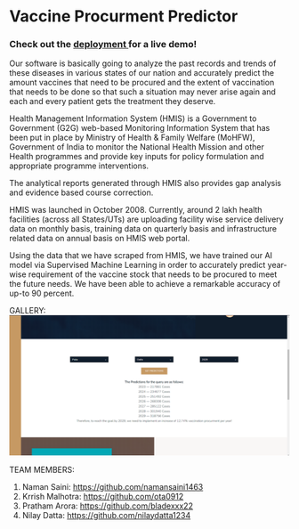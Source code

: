 # Vaccine Procurment Predictor
### Check out the <a href="https://namansaini1463.github.io/Hack-a-Miners---Vaccine-Procurment-Predictor/"> deployment </a> for a live demo! 
Our  software is basically going to analyze the past records and trends of  these diseases in 
various states of our nation and accurately predict the amount vaccines that need to be procured 
and the extent of vaccination that needs to be done so that such a situation may never arise again 
and each and every patient gets the treatment they deserve. 

Health Management Information System (HMIS) is a Government to Government (G2G) web-based 
Monitoring Information System that has been put in place by Ministry of Health & Family Welfare (MoHFW), 
Government of India to monitor the National Health Mission and other Health programmes and 
provide key inputs for policy formulation and appropriate programme interventions.

The analytical reports generated through HMIS also provides gap analysis and evidence based 
course correction.

HMIS was launched in October 2008. Currently, around 2 lakh health facilities (across all States/UTs) are
uploading facility wise service delivery data on monthly basis, training data on quarterly basis and 
infrastructure related data on annual basis on HMIS web portal.

Using the data that we have scraped from HMIS, we have trained our AI model via Supervised Machine Learning
in order to accurately predict year-wise requirement of the vaccine stock that needs to be procured 
to meet the future needs. We have been able to achieve a remarkable accuracy of up-to 90 percent.

GALLERY:
<img src="img/sample-image-1.png">


TEAM MEMBERS:
1. Naman Saini: <a href="https://github.com/namansaini1463">https://github.com/namansaini1463 </a>
2. Krrish Malhotra: <a href="https://github.com/ota0912">https://github.com/ota0912 </a>
3. Pratham Arora: <a href="https://github.com/bladexxx22">https://github.com/bladexxx22 </a>
4. Nilay Datta: <a href="https://github.com/nilaydatta1234">https://github.com/nilaydatta1234 </a>
